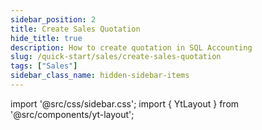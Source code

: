 ```yaml
---
sidebar_position: 2
title: Create Sales Quotation
hide_title: true
description: How to create quotation in SQL Accounting
slug: /quick-start/sales/create-sales-quotation
tags: ["Sales"]
sidebar_class_name: hidden-sidebar-items
---
```


import '@src/css/sidebar.css';
import { YtLayout } from '@src/components/yt-layout';

<YtLayout 
url="https://www.youtube.com/embed/lRYrv0OEwi4?autoplay=1"
videoId="lRYrv0OEwi4"
  title="Sales Quotation"
/>